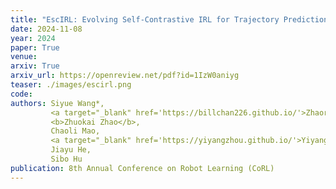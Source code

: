 ```yaml
---
title: "EscIRL: Evolving Self-Contrastive IRL for Trajectory Prediction in Autonomous Driving"
date: 2024-11-08
year: 2024
paper: True
venue:
arxiv: True
arxiv_url: https://openreview.net/pdf?id=1IzW0aniyg
teaser: ./images/escirl.png
code:
authors: Siyue Wang*,
         <a target="_blank" href='https://billchan226.github.io/'>Zhaorun Chen*</a>,
         <b>Zhuokai Zhao</b>,
         Chaoli Mao,
         <a target="_blank" href='https://yiyangzhou.github.io/'>Yiyang Zhou</a>,
         Jiayu He,
         Sibo Hu
publication: 8th Annual Conference on Robot Learning (CoRL)
---
```

